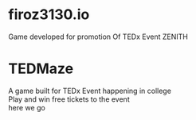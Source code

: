 # firoz3130.io

Game developed for promotion Of TEDx Event ZENITH<br>
# TEDMaze
A game built for TEDx Event happening in college<br>
Play and win free tickets to the event<br>
here we go<br>
